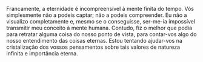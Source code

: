 ﻿Francamente, a eternidade é incompreensível à mente finita do tempo. Vós simplesmente não a podeis captar; não a podeis compreender. Eu não a visualizo completamente e, mesmo se o conseguisse, ser-me-ia impossível transmitir meu conceito à mente humana. Contudo, fiz o melhor que podia para retratar alguma coisa do nosso ponto de vista, para contar-vos algo do nosso entendimento das coisas eternas. Estou tentando ajudar-vos na cristalização dos vossos pensamentos sobre tais valores de natureza infinita e importância eterna.